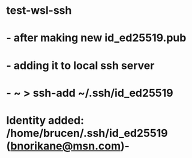 # test-wsl-ssh
# - after making new id_ed25519.pub
# - adding it to local ssh server
# - ~ > ssh-add ~/.ssh/id_ed25519
# Identity added: /home/brucen/.ssh/id_ed25519 (bnorikane@msn.com)- 
